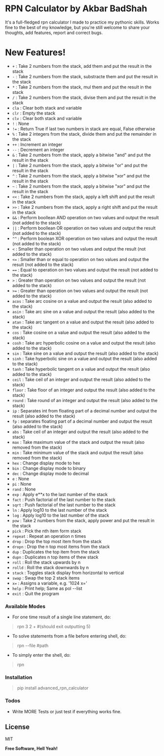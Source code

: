 # RPN Calculator by Akbar BadShah

It's a full-fledged rpn calculator I made to practice my pythonic skills. Works fine to the best of my knowledge, but you're still welcome to share your thoughts, add features, report and correct bugs.

# New Features!
- `+` : Take 2 numbers from the stack, add them and put the result in the stack
- `-` : Take 2 numbers from the stack, substracte them and put the result in the stack
- `*` : Take 2 numbers from the stack, mul them and put the result in the stack
- `/` : Take 2 numbers from the stack, divise them and put the result in the stack
- `cla` : Clear both stack and variable
- `clr` : Empty the stack
- `clv` : Clear both stack and variable
- `!` : None
- `!=` : Return True if last two numbers in stack are equal, False otherwise
- `%` : Take 2 integers from the stack, divide them and put the remainder in the stack
- `++` : Increment an integer
- `--` : Decrement an integer
- `&` : Take 2 numbers from the stack, apply a bitwise "and" and put the result in the stack
- `|` : Take 2 numbers from the stack, apply a bitwise "or" and put the result in the stack
- `^` : Take 2 numbers from the stack, apply a bitwise "xor" and put the result in the stack
- `~` : Take 2 numbers from the stack, apply a bitwise "xor" and put the result in the stack
- `<<` : Take 2 numbers from the stack, apply a left shift and put the result in the stack
- `>>` : Take 2 numbers from the stack, apply a right shift and put the result in the stack
- `&&` : Perform boollean AND operation on two values and output the result (not added to the stack)
- `||` : Perform boollean OR operation on two values and output the result (not added to the stack)
- `^^` : Perform boolean XOR operation on two values and output the result (not added to the stack)
- `<` : Smaller than operation on two values and output the result (not added to the stack)
- `<=` : Smaller than or equal to operation on two values and output the result (not added to the stack)
- `==` : Equal to operation on two values and output the result (not added to the stack)
- `>` : Greater than operation on two values and output the result (not added to the stack)
- `>=` : Greater than operation on two values and output the result (not added to the stack)
- `acos` : Take arc cosine on a value and output the result (also added to the stack)
- `asin` : Take arc sine on a value and output the result (also added to the stack)
- `atan` : Take arc tangent on a value and output the result (also added to the stack)
- `cos` : Take cosine on a value and output the result (also added to the stack)
- `cosh` : Take arc hyperbolic cosine on a value and output the result (also added to the stack)
- `sin` : Take sine on a value and output the result (also added to the stack)
- `sinh` : Take hyperbolic sine on a value and output the result (also added to the stack)
- `tanh` : Take hyperbolic tangent on a value and output the result (also added to the stack)
- `ceil` : Take ceil of an integer and output the result (also added to the stack)
- `floor` : Take floor of an integer and output the result (also added to the stack)
- `round` : Take round of an integer and output the result (also added to the stack)
- `ip` : Separates int from floating part of a decimal number and output the result (also added to the stack)
- `fp` : separates floating part of a decimal number and output the result (also added to the stack)
- `abs` : Take ceil of an integer and output the result (also added to the stack)
- `max` : Take maximum value of the stack and output the result (also removed from the stack)
- `min` : Take minimum value of the stack and output the result (also removed from the stack)
- `hex` : Change display mode to hex
- `bin` : Change display mode to binary
- `dec` : Change display mode to decimal
- `e` : None
- `pi` : None
- `rand` : None
- `exp` : Apply e**x to the last number of the stack
- `fact` : Push factorial of the last number to the stack
- `sqrt` : Push factorial of the last number to the stack
- `ln` : Apply log10 to the last number of the stack
- `log` : Apply log10 to the last number of the stack
- `pow` : Take 2 numbers from the stack, apply power and put the result in the stack
- `pick` : Pick the nth item form stack
- `repeat` : Repeat an operation n times
- `drop` : Drop the top most item from the stack
- `dropn` : Drop the n top most items from the stack
- `dup` : Duplicates the top item from the stack
- `dupn` : Duplicates n top items of thew stack
- `roll` : Roll the stack upwards by n
- `rolld` : Roll the stack downwards by n
- `stack` : Toggles stack display from horizontal to vertical
- `swap` : Swap the top 2 stack items
- `x=` : Assigns a variable, e.g. '1024 x='
- `help` : Print help; Same as pol --list
- `exit` : Quit the program

### Available Modes
- For one time result of a single line statement, do:
> rpn 3 2 + #(should exit outputting 5)
- To solve statements from a file before entering shell, do:    
> rpn --file #path
- To simply enter the shell, do:
> rpn

### Installation

>pip install advanced_rpn_calculator

### Todos

 - Write MORE Tests or just test if everything works fine.

License
----

MIT


**Free Software, Hell Yeah!**
